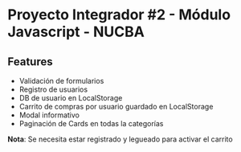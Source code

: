 # Proyecto Integrador #2 - Módulo Javascript - NUCBA

## Features

* Validación de formularios
* Registro de usuarios
* DB de usuario en LocalStorage
* Carrito de compras por usuario guardado en LocalStorage
* Modal informativo
* Paginación de Cards en todas la categorías

**Nota**: Se necesita estar registrado y legueado para activar el carrito
